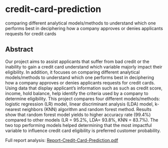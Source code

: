 # credit-card-prediction
comparing different analytical models/methods to understand which one performs best in deciphering how a company approves or denies applicants requests for credit cards

## Abstract
Our project aims to assist applicants that suffer from bad credit or the inability to gain a credit card understand which variable majorly impact their eligibility. In addition, it focuses on comparing different analytical models/methods to understand which one performs best in deciphering how a company approves or denies applicants requests for credit cards. Using data that display applicant’s information such as such as credit score, income, hold balance, help identify the criteria used by a company to determine eligibility. This project compares four different models/methods: logistic regression (LR) model, linear discriminant analysis (LDA) model, k-nearest neighbors (KNN) algorithm and random forest method. Results show that random forest model yields to higher accuracy rate (99.4%) compared to other models (LR = 95.2%, LDA= 93.8%, KNN = 83.7%). The two top performing models helped determining that the most impactful variable to influence credit card eligibility is preferred customer probability.



Full report analysis: [Report-Credit-Card-Prediction.pdf](Report-Credit-Card-Prediction.pdf)
